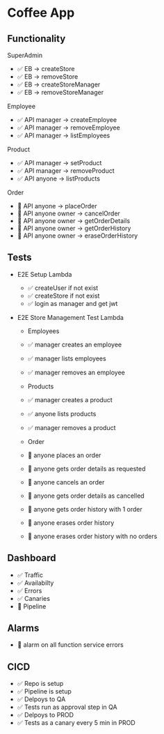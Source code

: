 # Coffee App

## Functionality

SuperAdmin

-   ✅ EB -> createStore
-   ✅ EB -> removeStore
-   ✅ EB -> createStoreManager
-   ✅ EB -> removeStoreManager

Employee

-   ✅ API manager -> createEmployee
-   ✅ API manager -> removeEmployee
-   ✅ API manager -> listEmployees

Product

-   ✅ API manager -> setProduct
-   ✅ API manager -> removeProduct
-   ✅ API anyone -> listProducts

Order

-   🔲 API anyone -> placeOrder
-   🔲 API anyone owner -> cancelOrder
-   🔲 API anyone owner -> getOrderDetails
-   🔲 API anyone owner -> getOrderHistory
-   🔲 API anyone owner -> eraseOrderHistory

## Tests

-   E2E Setup Lambda

    -   ✅ createUser if not exist
    -   ✅ createStore if not exist
    -   ✅ login as manager and get jwt

-   E2E Store Management Test Lambda

    -   Employees
    -   ✅ manager creates an employee
    -   ✅ manager lists employees
    -   ✅ manager removes an employee

    -   Products
    -   ✅ manager creates a product
    -   ✅ anyone lists products
    -   ✅ manager removes a product

    -   Order
    -   🔲 anyone places an order
    -   🔲 anyone gets order details as requested
    -   🔲 anyone cancels an order
    -   🔲 anyone gets order details as cancelled
    -   🔲 anyone gets order history with 1 order
    -   🔲 anyone erases order history
    -   🔲 anyone erases order history with no orders

## Dashboard

-   ✅ Traffic
-   ✅ Availabilty
-   ✅ Errors
-   ✅ Canaries
-   🔲 Pipeline

## Alarms

-   🔲 alarm on all function service errors

## CICD

-   ✅ Repo is setup
-   ✅ Pipeline is setup
-   ✅ Delpoys to QA
-   ✅ Tests run as approval step in QA
-   ✅ Delpoys to PROD
-   ✅ Tests as a canary every 5 min in PROD
